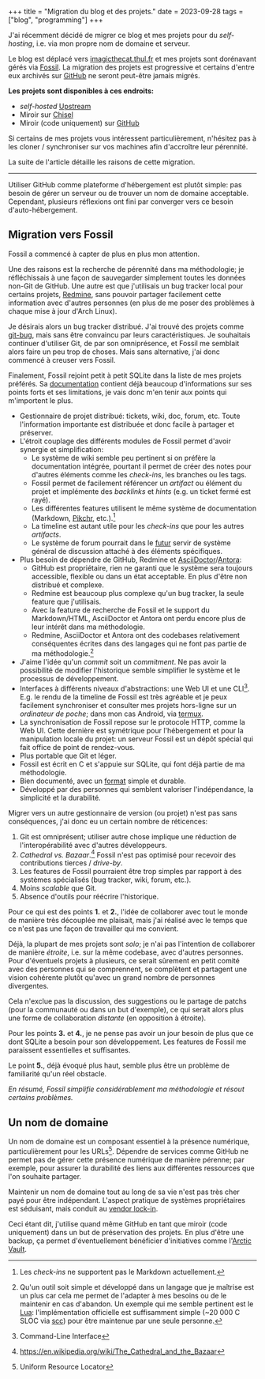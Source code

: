 +++
title = "Migration du blog et des projets."
date = 2023-09-28
tags = ["blog", "programming"]
+++

J'ai récemment décidé de migrer ce blog et mes projets pour du *self-hosting*, i.e. via mon propre nom de domaine et serveur.

Le blog est déplacé vers [imagicthecat.thul.fr](https://imagicthecat.thul.fr) et mes projets sont dorénavant gérés via [Fossil](https://fossil-scm.org). La migration des projets est progressive et certains d'entre eux archivés sur [GitHub](https://github.com) ne seront peut-être jamais migrés.

**Les projets sont disponibles à ces endroits:**

- *self-hosted* [Upstream](https://imagicthecat.thul.fr/fossils)
- Miroir sur [Chisel](https://chiselapp.com/user/imagicthecat/)
- Miroir (code uniquement) sur [GitHub](https://github.com/ImagicTheCat) 

Si certains de mes projets vous intéressent particulièrement, n'hésitez pas à les cloner / synchroniser sur vos machines afin d'accroître leur pérennité.

La suite de l'article détaille les raisons de cette migration.

---

Utiliser GitHub comme plateforme d'hébergement est plutôt simple: pas besoin de gérer un serveur ou de trouver un nom de domaine acceptable. Cependant, plusieurs réflexions ont fini par converger vers ce besoin d'auto-hébergement.

## Migration vers Fossil

Fossil a commencé à capter de plus en plus mon attention.

Une des raisons est la recherche de pérennité dans ma méthodologie; je réfléchissais à une façon de sauvegarder simplement toutes les données non-Git de GitHub. Une autre est que j'utilisais un bug tracker local pour certains projets, [Redmine](https://www.redmine.org), sans pouvoir partager facilement cette information avec d'autres personnes (en plus de me poser des problèmes à chaque mise à jour d'Arch Linux).

Je désirais alors un bug tracker distribué. J'ai trouvé des projets comme [git-bug](https://github.com/MichaelMure/git-bug), mais sans être convaincu par leurs caractéristiques. Je souhaitais continuer d'utiliser Git, de par son omniprésence, et Fossil me semblait alors faire un peu trop de choses. Mais sans alternative, j'ai donc commencé à creuser vers Fossil.

Finalement, Fossil rejoint petit à petit SQLite dans la liste de mes projets préférés. Sa [documentation](https://fossil-scm.org/home/doc/trunk/www/permutedindex.html) contient déjà beaucoup d'informations sur ses points forts et ses limitations, je vais donc m'en tenir aux points qui m'importent le plus.

- Gestionnaire de projet distribué: tickets, wiki, doc, forum, etc. Toute l'information importante est distribuée et donc facile à partager et préserver.
- L'étroit couplage des différents modules de Fossil permet d'avoir synergie et simplification:
  - Le système de wiki semble peu pertinent si on préfère la documentation intégrée, pourtant il permet de créer des notes pour d'autres éléments comme les *check-ins*, les branches ou les tags.
  - Fossil permet de facilement référencer un *artifact* ou élément du projet et implémente des *backlinks* et *hints* (e.g. un ticket fermé est rayé).
  - Les différentes features utilisent le même système de documentation (Markdown, [Pikchr](https://pikchr.org/home), etc.).[^1]
  - La timeline est autant utile pour les *check-ins* que pour les autres *artifacts*.
  - Le système de forum pourrait dans le [futur](https://fossil-scm.org/forum/forumpost/a05a1d7d0ae4e32eb3573cd0f7567716cef153e05a44cef620fc63c687935e63) servir de système général de discussion attaché à des éléments spécifiques.
- Plus besoin de dépendre de GitHub, Redmine et [AsciiDoctor](https://asciidoctor.org)/[Antora](https://antora.org):
  - GitHub est propriétaire, rien ne garanti que le système sera toujours accessible, flexible ou dans un état acceptable. En plus d'être non distribué et complexe.
  - Redmine est beaucoup plus complexe qu'un bug tracker, la seule feature que j'utilisais.
  - Avec la feature de recherche de Fossil et le support du Markdown/HTML, AsciiDoctor et Antora ont perdu encore plus de leur intérêt dans ma méthodologie.
  - Redmine, AsciiDoctor et Antora ont des codebases relativement conséquentes écrites dans des langages qui ne font pas partie de ma méthodologie.[^2]
- J'aime l'idée qu'un *commit* soit un *commitment*. Ne pas avoir la possibilité de modifier l'historique semble simplifier le système et le processus de développement.
- Interfaces à différents niveaux d'abstractions: une Web UI et une CLI[^3]. E.g. le rendu de la timeline de Fossil est très agréable et je peux facilement synchroniser et consulter mes projets hors-ligne sur un *ordinateur de poche*; dans mon cas Android, via [termux](https://termux.dev).
- La synchronisation de Fossil repose sur le protocole HTTP, comme la Web UI. Cette dernière est symétrique pour l'hébergement et pour la manipulation locale du projet: un serveur Fossil est un dépôt spécial qui fait office de point de rendez-vous.
- Plus portable que Git et léger.
- Fossil est écrit en C et s'appuie sur SQLite, qui font déjà partie de ma méthodologie.
- Bien documenté, avec un [format](https://fossil-scm.org/home/doc/trunk/www/fileformat.wiki) simple et durable.
- Développé par des personnes qui semblent valoriser l'indépendance, la simplicité et la durabilité.

[^1]: Les *check-ins* ne supportent pas le Markdown actuellement.
[^2]: Qu'un outil soit simple et développé dans un langage que je maîtrise est un plus car cela me permet de l'adapter à mes besoins ou de le maintenir en cas d'abandon. Un exemple qui me semble pertinent est le [Lua](https://lua.org): l'implémentation officielle est suffisamment simple (~20 000 C SLOC via [scc](https://github.com/boyter/scc)) pour être maintenue par une seule personne.
[^3]: Command-Line Interface

Migrer vers un autre gestionnaire de version (ou projet) n'est pas sans conséquences, j'ai donc eu un certain nombre de réticences:

1. Git est omniprésent; utiliser autre chose implique une réduction de l'interopérabilité avec d'autres développeurs.
2. *Cathedral vs. Bazaar*.[^4] Fossil n'est pas optimisé pour recevoir des contributions tierces / *drive-by*.
3. Les features de Fossil pourraient être trop simples par rapport à des systèmes spécialisés (bug tracker, wiki, forum, etc.).
4. Moins *scalable* que Git.
5. Absence d'outils pour réécrire l'historique.

[^4]: <https://en.wikipedia.org/wiki/The_Cathedral_and_the_Bazaar>

Pour ce qui est des points **1.** et **2.**, l'idée de collaborer avec tout le monde de manière très découplée me plaisait, mais j'ai réalisé avec le temps que ce n'est pas une façon de travailler qui me convient.

Déjà, la plupart de mes projets sont *solo*; je n'ai pas l'intention de collaborer de manière *étroite*, i.e. sur la même codebase, avec d'autres personnes. Pour d'éventuels projets à plusieurs, ce serait sûrement en petit comité avec des personnes qui se comprennent, se complètent et partagent une vision cohérente plutôt qu'avec un grand nombre de personnes divergentes.

Cela n'exclue pas la discussion, des suggestions ou le partage de patchs (pour la communauté ou dans un but d'exemple), ce qui serait alors plus une forme de collaboration *distante* (en opposition à étroite).

Pour les points **3.** et **4.**, je ne pense pas avoir un jour besoin de plus que ce dont SQLite a besoin pour son développement. Les features de Fossil me paraissent essentielles et suffisantes.

Le point **5.**, déjà évoqué plus haut, semble plus être un problème de familiarité qu'un réel obstacle.

*En résumé, Fossil simplifie considérablement ma méthodologie et résout certains problèmes.*

## Un nom de domaine

Un nom de domaine est un composant essentiel à la présence numérique, particulièrement pour les URLs[^5]. Dépendre de services comme GitHub ne permet pas de gérer cette présence numérique de manière pérenne; par exemple, pour assurer la durabilité des liens aux différentes ressources que l'on souhaite partager.

[^5]: Uniform Resource Locator

Maintenir un nom de domaine tout au long de sa vie n'est pas très cher payé pour être indépendant. L'aspect pratique de systèmes propriétaires est séduisant, mais conduit au [vendor lock-in](https://en.wikipedia.org/wiki/Vendor_lock-in).

Ceci étant dit, j'utilise quand même GitHub en tant que miroir (code uniquement) dans un but de préservation des projets. En plus d'être une backup, ça permet d'éventuellement bénéficier d'initiatives comme l'[Arctic Vault](https://archiveprogram.github.com/arctic-vault/).
